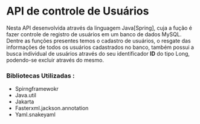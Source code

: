# API de controle de Usuários
Nesta API desenvolvida através da linguagem Java[Spring], cuja a fução é fazer controle de registro de usuários em um banco de dados MySQL. Dentre as funções presentes temos o cadastro de usuários, o resgate das informações de todos os usuários cadastrados no banco, também possui a busca individual de usuários através do seu identificador **ID** do tipo Long, podendo-se excluir através do mesmo.

### Bibliotecas Utilizadas :
- Spirngframewokr
- Java.util
- Jakarta
- Fasterxml.jackson.annotation
- Yaml.snakeyaml